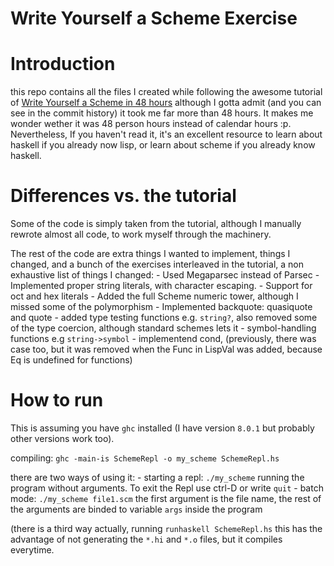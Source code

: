 
# Write Yourself a Scheme Exercise

# Introduction
this repo contains all the files I created while following the awesome tutorial of [Write Yourself a Scheme in 48 hours](https://en.wikibooks.org/wiki/Write_Yourself_a_Scheme_in_48_Hours) although I gotta admit (and you can see in the commit history) it took me far more than 48 hours. It makes me wonder wether it was 48 person hours instead of calendar hours :p. Nevertheless, If you haven't read it, it's an excellent resource to learn about haskell if you already now lisp, or learn about scheme if you already know haskell.

# Differences vs. the tutorial  

Some of the code is simply taken from the tutorial, although I manually rewrote almost all code, to work myself through the machinery.

The rest of the code are extra things I wanted to implement, things I changed, and a bunch of the exercises interleaved in the tutorial, a non exhaustive list of things I changed:
    - Used Megaparsec instead of Parsec
    - Implemented proper string literals, with character escaping.
    - Support for oct and hex literals
    - Added the full Scheme numeric tower, although I missed some of the polymorphism
    - Implemented backquote: quasiquote and quote
    - added type testing functions e.g. `string?`, also removed some of the type coercion, although standard schemes lets it
    - symbol-handling functions e.g `string->symbol`
    - implementend cond, (previously, there was case too, but it was removed when the Func in LispVal was added, because Eq is undefined for functions)


# How to run

This is assuming you have `ghc` installed (I have version `8.0.1` but probably other versions work too).

compiling: `ghc -main-is SchemeRepl -o my_scheme SchemeRepl.hs`

there are two ways of using it:
      - starting a repl: `./my_scheme` running the program without arguments. To exit the Repl use ctrl-D or write `quit`
      - batch mode: `./my_scheme file1.scm` the first argument is the file name, the rest of the arguments are binded to variable `args` inside the program

(there is a third way actually, running `runhaskell SchemeRepl.hs` this has the advantage of not generating the `*.hi` and `*.o` files, but it compiles everytime.